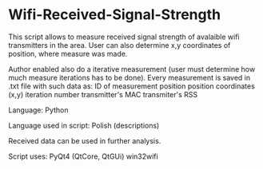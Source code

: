 # Wifi-Received-Signal-Strength
This script allows to measure received signal strength of avalaible wifi transmitters in the area. User can also determine x,y coordinates of position, where measure was made.

Author enabled also do a iterative measurement (user must determine how much measure iterations has to be done). Every measurement is saved in .txt file with such data as:
ID of measurement position
position coordinates (x,y)
iteration number
transmitter's MAC
transmiter's RSS

Language: Python

Language used in script: Polish (descriptions)

Received data can be used in further analysis.

Script uses:
PyQt4 (QtCore, QtGUi)
win32wifi
